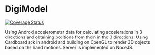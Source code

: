 # DigiModel

[![Coverage Status](https://coveralls.io/repos/github/Manthan-R-Sheth/DigiModel/badge.svg?branch=master)](https://coveralls.io/github/Manthan-R-Sheth/DigiModel?branch=master)

Using Android accelerometer data for calculating accelerations in 3 directions and obtaining positions from them in the 3 directions.
Using Cardboard sdk in android and building on OpenGL to render 3D objects based on the hand motions. Server is implemented on NodeJS.
